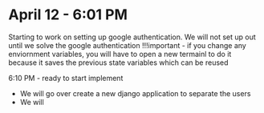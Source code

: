 
# April 12 -  6:01 PM
Starting to work on setting up google authentication. We will not set up out until we solve the google authentication
!!!important - if you change any enviornment variables, you will have to open a new termainl to do it because it saves the previous state variables which can be reused

6:10 PM - ready to start implement
- We will go over create a new django application to separate the users
- We will